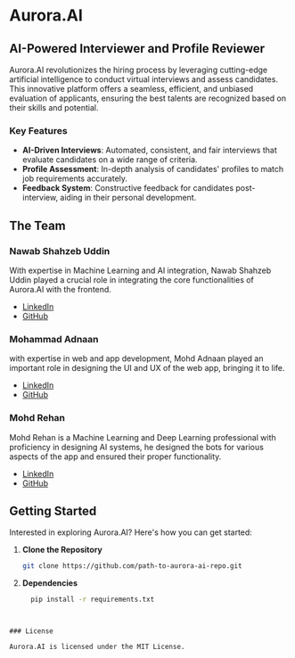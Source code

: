# Aurora.AI

## AI-Powered Interviewer and Profile Reviewer

Aurora.AI revolutionizes the hiring process by leveraging cutting-edge artificial intelligence to conduct virtual interviews and assess candidates. This innovative platform offers a seamless, efficient, and unbiased evaluation of applicants, ensuring the best talents are recognized based on their skills and potential.

### Key Features

- **AI-Driven Interviews**: Automated, consistent, and fair interviews that evaluate candidates on a wide range of criteria.
- **Profile Assessment**: In-depth analysis of candidates' profiles to match job requirements accurately.
- **Feedback System**: Constructive feedback for candidates post-interview, aiding in their personal development.



## The Team

### Nawab Shahzeb Uddin

With expertise in Machine Learning and AI integration, Nawab Shahzeb Uddin played a crucial role in integrating the core functionalities of Aurora.AI with the frontend.

- [LinkedIn](https://www.linkedin.com/in/nawab-shahzeb-uddin-4a2277193/)
- [GitHub](https://github.com/Shahzeb999)



### Mohammad Adnaan 

with expertise in web and app development, Mohd Adnaan played an important role in designing the UI and UX of the web app, bringing it to life. 

- [LinkedIn](https://www.linkedin.com/in/mohammad-adnaan-51272024a/)
- [GitHub](https://github.com/mohd-adnaan)


### Mohd Rehan

Mohd Rehan is a Machine Learning and Deep Learning professional with proficiency in designing AI systems, he designed the bots for various aspects of the app and ensured their proper functionality. 

- [LinkedIn](https://www.linkedin.com/in/mohd-rehan-3744b6194/)
- [GitHub](https://github.com/Reyan-786)


## Getting Started

Interested in exploring Aurora.AI? Here's how you can get started:

1. **Clone the Repository**

   ```bash
   git clone https://github.com/path-to-aurora-ai-repo.git
   ```

2. **Dependencies**

   ```bash
     pip install -r requirements.txt
```


### License 

Aurora.AI is licensed under the MIT License.


    
